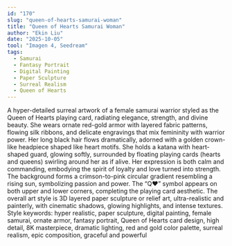 ```yaml
---
id: "170"
slug: "queen-of-hearts-samurai-woman"
title: "Queen of Hearts Samurai Woman"
author: "Ekin Liu"
date: "2025-10-05"
tool: "Imagen 4, Seedream"
tags:
  - Samurai
  - Fantasy Portrait
  - Digital Painting
  - Paper Sculpture
  - Surreal Realism
  - Queen of Hearts
---
```

A hyper-detailed surreal artwork of a female samurai warrior styled as the Queen of Hearts playing card, radiating elegance, strength, and divine beauty. She wears ornate red-gold armor with layered fabric patterns, flowing silk ribbons, and delicate engravings that mix femininity with warrior power. Her long black hair flows dramatically, adorned with a golden crown-like headpiece shaped like heart motifs.
She holds a katana with heart-shaped guard, glowing softly, surrounded by floating playing cards (hearts and queens) swirling around her as if alive. Her expression is both calm and commanding, embodying the spirit of loyalty and love turned into strength.
The background forms a crimson-to-pink circular gradient resembling a rising sun, symbolizing passion and power. The “Q♥” symbol appears on both upper and lower corners, completing the playing card aesthetic.
The overall art style is 3D layered paper sculpture or relief art, ultra-realistic and painterly, with cinematic shadows, glowing highlights, and intense textures.
Style keywords:
hyper realistic, paper sculpture, digital painting, female samurai, ornate armor, fantasy portrait, Queen of Hearts card design, high detail, 8K masterpiece, dramatic lighting, red and gold color palette, surreal realism, epic composition, graceful and powerful
